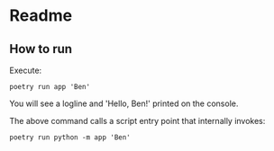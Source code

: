 # Readme

## How to run

Execute:

`poetry run app 'Ben'`

You will see a logline and 'Hello, Ben!' printed on the console.

The above command calls a script entry point that internally invokes:

`poetry run python -m app 'Ben'`
